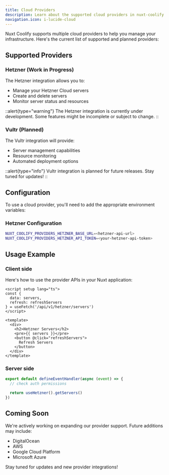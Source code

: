 ```yaml
---
title: Cloud Providers
description: Learn about the supported cloud providers in nuxt-coolify.
navigation.icon: i-lucide-cloud
---
```


Nuxt Coolify supports multiple cloud providers to help you manage your infrastructure. Here's the current list of supported and planned providers:

## Supported Providers

### Hetzner (Work in Progress)

The Hetzner integration allows you to:
- Manage your Hetzner Cloud servers
- Create and delete servers
- Monitor server status and resources

::alert{type="warning"}
The Hetzner integration is currently under development. Some features might be incomplete or subject to change.
::

### Vultr (Planned)

The Vultr integration will provide:
- Server management capabilities
- Resource monitoring
- Automated deployment options

::alert{type="info"}
Vultr integration is planned for future releases. Stay tuned for updates!
::

## Configuration

To use a cloud provider, you'll need to add the appropriate environment variables:

### Hetzner Configuration

```bash
NUXT_COOLIFY_PROVIDERS_HETZNER_BASE_URL=<hetzner-api-url>
NUXT_COOLIFY_PROVIDERS_HETZNER_API_TOKEN=<your-hetzner-api-token>
```

## Usage Example


### Client side

Here's how to use the provider APIs in your Nuxt application:

```vue
<script setup lang="ts">
const { 
  data: servers, 
  refresh: refreshServers 
} = useFetch('/api/v1/hetzner/servers')
</script>

<template>
  <div>
    <h2>Hetzner Servers</h2>
    <pre>{{ servers }}</pre>
    <button @click="refreshServers">
      Refresh Servers
    </button>
  </div>
</template>
```

### Server side

```ts [server/api/v1/hetzner/servers/index.get.ts]
export default defineEventHandler(async (event) => {
  // check auth permissions

  return useHetzner().getServers()
})
```

## Coming Soon

We're actively working on expanding our provider support. Future additions may include:
- DigitalOcean
- AWS
- Google Cloud Platform
- Microsoft Azure

Stay tuned for updates and new provider integrations! 